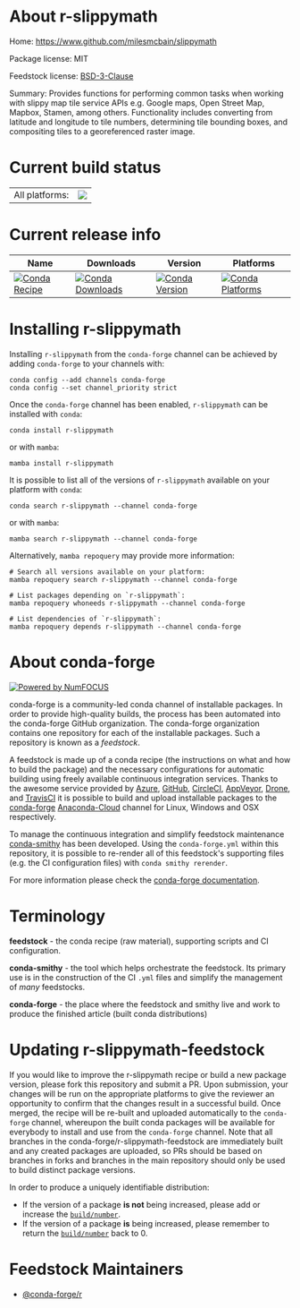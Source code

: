 About r-slippymath
==================

Home: https://www.github.com/milesmcbain/slippymath

Package license: MIT

Feedstock license: [BSD-3-Clause](https://github.com/conda-forge/r-slippymath-feedstock/blob/main/LICENSE.txt)

Summary: Provides functions for performing common tasks when working with slippy map tile service APIs e.g. Google maps, Open Street Map, Mapbox, Stamen, among others. Functionality includes converting from latitude and longitude to tile numbers, determining tile bounding boxes, and compositing tiles to a georeferenced raster image.

Current build status
====================


<table><tr><td>All platforms:</td>
    <td>
      <a href="https://dev.azure.com/conda-forge/feedstock-builds/_build/latest?definitionId=8951&branchName=main">
        <img src="https://dev.azure.com/conda-forge/feedstock-builds/_apis/build/status/r-slippymath-feedstock?branchName=main">
      </a>
    </td>
  </tr>
</table>

Current release info
====================

| Name | Downloads | Version | Platforms |
| --- | --- | --- | --- |
| [![Conda Recipe](https://img.shields.io/badge/recipe-r--slippymath-green.svg)](https://anaconda.org/conda-forge/r-slippymath) | [![Conda Downloads](https://img.shields.io/conda/dn/conda-forge/r-slippymath.svg)](https://anaconda.org/conda-forge/r-slippymath) | [![Conda Version](https://img.shields.io/conda/vn/conda-forge/r-slippymath.svg)](https://anaconda.org/conda-forge/r-slippymath) | [![Conda Platforms](https://img.shields.io/conda/pn/conda-forge/r-slippymath.svg)](https://anaconda.org/conda-forge/r-slippymath) |

Installing r-slippymath
=======================

Installing `r-slippymath` from the `conda-forge` channel can be achieved by adding `conda-forge` to your channels with:

```
conda config --add channels conda-forge
conda config --set channel_priority strict
```

Once the `conda-forge` channel has been enabled, `r-slippymath` can be installed with `conda`:

```
conda install r-slippymath
```

or with `mamba`:

```
mamba install r-slippymath
```

It is possible to list all of the versions of `r-slippymath` available on your platform with `conda`:

```
conda search r-slippymath --channel conda-forge
```

or with `mamba`:

```
mamba search r-slippymath --channel conda-forge
```

Alternatively, `mamba repoquery` may provide more information:

```
# Search all versions available on your platform:
mamba repoquery search r-slippymath --channel conda-forge

# List packages depending on `r-slippymath`:
mamba repoquery whoneeds r-slippymath --channel conda-forge

# List dependencies of `r-slippymath`:
mamba repoquery depends r-slippymath --channel conda-forge
```


About conda-forge
=================

[![Powered by
NumFOCUS](https://img.shields.io/badge/powered%20by-NumFOCUS-orange.svg?style=flat&colorA=E1523D&colorB=007D8A)](https://numfocus.org)

conda-forge is a community-led conda channel of installable packages.
In order to provide high-quality builds, the process has been automated into the
conda-forge GitHub organization. The conda-forge organization contains one repository
for each of the installable packages. Such a repository is known as a *feedstock*.

A feedstock is made up of a conda recipe (the instructions on what and how to build
the package) and the necessary configurations for automatic building using freely
available continuous integration services. Thanks to the awesome service provided by
[Azure](https://azure.microsoft.com/en-us/services/devops/), [GitHub](https://github.com/),
[CircleCI](https://circleci.com/), [AppVeyor](https://www.appveyor.com/),
[Drone](https://cloud.drone.io/welcome), and [TravisCI](https://travis-ci.com/)
it is possible to build and upload installable packages to the
[conda-forge](https://anaconda.org/conda-forge) [Anaconda-Cloud](https://anaconda.org/)
channel for Linux, Windows and OSX respectively.

To manage the continuous integration and simplify feedstock maintenance
[conda-smithy](https://github.com/conda-forge/conda-smithy) has been developed.
Using the ``conda-forge.yml`` within this repository, it is possible to re-render all of
this feedstock's supporting files (e.g. the CI configuration files) with ``conda smithy rerender``.

For more information please check the [conda-forge documentation](https://conda-forge.org/docs/).

Terminology
===========

**feedstock** - the conda recipe (raw material), supporting scripts and CI configuration.

**conda-smithy** - the tool which helps orchestrate the feedstock.
                   Its primary use is in the construction of the CI ``.yml`` files
                   and simplify the management of *many* feedstocks.

**conda-forge** - the place where the feedstock and smithy live and work to
                  produce the finished article (built conda distributions)


Updating r-slippymath-feedstock
===============================

If you would like to improve the r-slippymath recipe or build a new
package version, please fork this repository and submit a PR. Upon submission,
your changes will be run on the appropriate platforms to give the reviewer an
opportunity to confirm that the changes result in a successful build. Once
merged, the recipe will be re-built and uploaded automatically to the
`conda-forge` channel, whereupon the built conda packages will be available for
everybody to install and use from the `conda-forge` channel.
Note that all branches in the conda-forge/r-slippymath-feedstock are
immediately built and any created packages are uploaded, so PRs should be based
on branches in forks and branches in the main repository should only be used to
build distinct package versions.

In order to produce a uniquely identifiable distribution:
 * If the version of a package **is not** being increased, please add or increase
   the [``build/number``](https://docs.conda.io/projects/conda-build/en/latest/resources/define-metadata.html#build-number-and-string).
 * If the version of a package **is** being increased, please remember to return
   the [``build/number``](https://docs.conda.io/projects/conda-build/en/latest/resources/define-metadata.html#build-number-and-string)
   back to 0.

Feedstock Maintainers
=====================

* [@conda-forge/r](https://github.com/conda-forge/r/)

